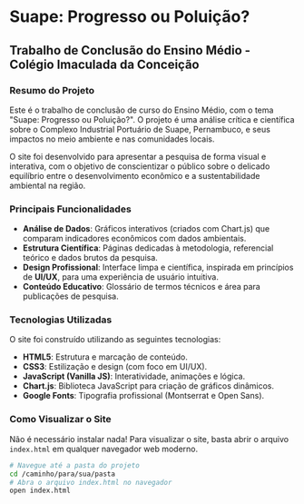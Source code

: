 # Suape: Progresso ou Poluição?

## Trabalho de Conclusão do Ensino Médio - Colégio Imaculada da Conceição

### Resumo do Projeto
Este é o trabalho de conclusão de curso do Ensino Médio, com o tema "Suape: Progresso ou Poluição?". O projeto é uma análise crítica e científica sobre o Complexo Industrial Portuário de Suape, Pernambuco, e seus impactos no meio ambiente e nas comunidades locais.

O site foi desenvolvido para apresentar a pesquisa de forma visual e interativa, com o objetivo de conscientizar o público sobre o delicado equilíbrio entre o desenvolvimento econômico e a sustentabilidade ambiental na região.

### Principais Funcionalidades
- **Análise de Dados**: Gráficos interativos (criados com Chart.js) que comparam indicadores econômicos com dados ambientais.
- **Estrutura Científica**: Páginas dedicadas à metodologia, referencial teórico e dados brutos da pesquisa.
- **Design Profissional**: Interface limpa e científica, inspirada em princípios de **UI/UX**, para uma experiência de usuário intuitiva.
- **Conteúdo Educativo**: Glossário de termos técnicos e área para publicações de pesquisa.

### Tecnologias Utilizadas
O site foi construído utilizando as seguintes tecnologias:
- **HTML5**: Estrutura e marcação de conteúdo.
- **CSS3**: Estilização e design (com foco em UI/UX).
- **JavaScript (Vanilla JS)**: Interatividade, animações e lógica.
- **Chart.js**: Biblioteca JavaScript para criação de gráficos dinâmicos.
- **Google Fonts**: Tipografia profissional (Montserrat e Open Sans).

### Como Visualizar o Site
Não é necessário instalar nada! Para visualizar o site, basta abrir o arquivo `index.html` em qualquer navegador web moderno.

```bash
# Navegue até a pasta do projeto
cd /caminho/para/sua/pasta
# Abra o arquivo index.html no navegador
open index.html 
